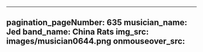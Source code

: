 ------
pagination_pageNumber: 635
musician_name: Jed
band_name: China Rats
img_src: images/musician0644.png
onmouseover_src: 
------